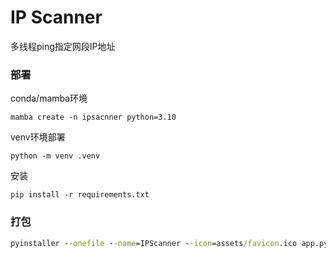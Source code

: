 # IP Scanner

多线程ping指定网段IP地址


### 部署

conda/mamba环境
```
mamba create -n ipsacnner python=3.10
```

venv环境部署
```
python -m venv .venv
```

安装
```
pip install -r requirements.txt
```


### 打包

```cmd
pyinstaller --onefile --name=IPScanner --icon=assets/favicon.ico app.py
```